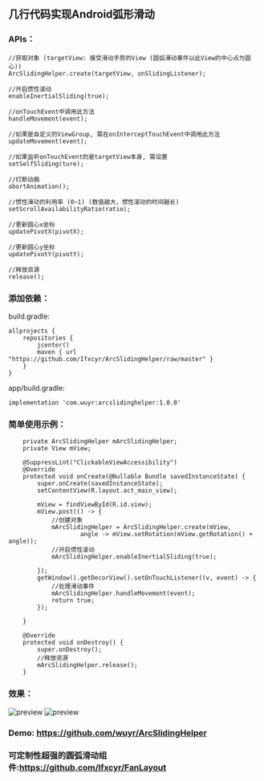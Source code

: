 ## 几行代码实现Android弧形滑动
### APIs： 
```
//获取对象 (targetView: 接受滑动手势的View (圆弧滑动事件以此View的中心点为圆心))
ArcSlidingHelper.create(targetView, onSlidingListener);

//开启惯性滚动
enableInertialSliding(true);

//onTouchEvent中调用此方法
handleMovement(event);

//如果是自定义的ViewGroup, 需在onInterceptTouchEvent中调用此方法
updateMovement(event);

//如果监听onTouchEvent的是targetView本身, 需设置
setSelfSliding(ture);

//打断动画
abortAnimation();

//惯性滑动的利用率 (0~1) (数值越大，惯性滚动的时间越长)
setScrollAvailabilityRatio(ratio);

//更新圆心x坐标
updatePivotX(pivotX);

//更新圆心y坐标
updatePivotY(pivotY);

//释放资源
release();
```
### 添加依赖：
build.gradle:
```
allprojects {
    repositories {
        jcenter()
        maven { url "https://github.com/Ifxcyr/ArcSlidingHelper/raw/master" }
    }
}
```
app/build.gradle:
```
implementation 'com.wuyr:arcslidinghelper:1.0.0'
```
### 简单使用示例：
```
    private ArcSlidingHelper mArcSlidingHelper;
    private View mView;

    @SuppressLint("ClickableViewAccessibility")
    @Override
    protected void onCreate(@Nullable Bundle savedInstanceState) {
        super.onCreate(savedInstanceState);
        setContentView(R.layout.act_main_view);

        mView = findViewById(R.id.view);
        mView.post(() -> {
            //创建对象
            mArcSlidingHelper = ArcSlidingHelper.create(mView,
                    angle -> mView.setRotation(mView.getRotation() + angle));
            //开启惯性滚动
            mArcSlidingHelper.enableInertialSliding(true);

        });
        getWindow().getDecorView().setOnTouchListener((v, event) -> {
            //处理滑动事件
            mArcSlidingHelper.handleMovement(event);
            return true;
        });

    }

    @Override
    protected void onDestroy() {
        super.onDestroy();
        //释放资源
        mArcSlidingHelper.release();
    }
```
### 效果：
![preview](https://github.com/wuyr/ArcSlidingHelper/raw/master/preview.gif) ![preview](https://github.com/wuyr/ArcSlidingHelper/raw/master/preview2.gif)
### Demo: https://github.com/wuyr/ArcSlidingHelper
### 可定制性超强的圆弧滑动组件:https://github.com/Ifxcyr/FanLayout
